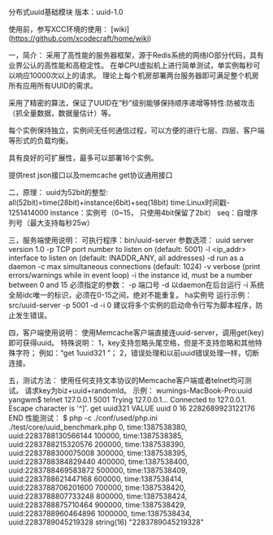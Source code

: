 分布式uuid基础模块
版本：uuid-1.0

使用前，参写XCC环境的使用： [wiki] (https://github.com/xcodecraft/home/wiki)

一，简介：
采用了高性能的服务器框架，源于Redis系统的网络IO部分代码，具有业界公认的高性能和高稳定性。
在单CPU虚拟机上进行简单测试，单实例每秒可以响应10000次以上的请求。
理论上每个机房部署两台服务器即可满足整个机房所有应用所有UUID的需求。

采用了精密的算法，保证了UUID在“秒”级别能够保持顺序递增等特性:防被攻击（抓全量数据，数据量估计）等。

每个实例保持独立，实例间无任何通信过程，可以方便的进行七层、四层、客户端等形式的负载均衡。

具有良好的可扩展性，最多可以部署16个实例。

提供rest json接口以及memcache get协议通用接口

二，原理：
uuid为52bit的整型: all(52bit)=time(28bit)+instance(6bit)+seq(18bit)
time:Linux时间戳- 1251414000
instance：实例号（0~15， 只使用4bit保留了2bit）
seq：自增序列号（最大支持每秒25w）

三，服务端使用说明：
可执行程序：bin/uuid-server
参数选项：
uuid server version 1.0
-p <num>      TCP port number to listen on (default: 5001)
-l <ip_addr>  interface to listen on (default: INADDR_ANY, all addresses)
-d            run as a daemon
-c <num>      max simultaneous connections (default: 1024)
-v            verbose (print errors/warnings while in event loop)
-i <num>      the instance id, must be a number between 0 and 15
必须指定的参数：
-p 端口号
-d 以daemon在后台运行
-i 系统全局idc唯一的标识，必须在0-15之间，绝对不能重复。
ha实例号
运行示例：
src/uuid-server -p 5001 -d -i 0
建议将多个实例的启动命令行写为脚本程序，防止发生错误。

四，客户端使用说明：
使用Memcache客户端直接连uuid-server，调用get(key)即可获得uuid。
特殊说明：
1，key支持忽略头尾空格，但是不支持忽略和其他特殊字符；
例如：“get  1uuid321 ”；
2，错误处理和以前uuid错误处理一样，切断连接。

五，测试方法：
使用任何支持文本协议的Memcache客户端或者telnet均可测试。
请求key为biz+uuid+randomId。
示例：
wumings-MacBook-Pro:uuid yangwm$ telnet 127.0.0.1 5001
Trying 127.0.0.1...
Connected to 127.0.0.1.
Escape character is '^]'.
get uuid321
VALUE uuid 0 16
2282689923122176
END
性能测试：
$ php -c ./conf/used/php.ini ./test/core/uuid_benchmark.php
0, time:1387538380, uuid:2283788130566144
100000, time:1387538385, uuid:2283788215320576
200000, time:1387538390, uuid:2283788300075008
300000, time:1387538395, uuid:2283788384829440
400000, time:1387538400, uuid:2283788469583872
500000, time:1387538409, uuid:2283788621447168
600000, time:1387538414, uuid:2283788706201600
700000, time:1387538420, uuid:2283788807733248
800000, time:1387538424, uuid:2283788875710464
900000, time:1387538429, uuid:2283788960464896
1000000, time:1387538434, uuid:2283789045219328
string(16) "2283789045219328"
